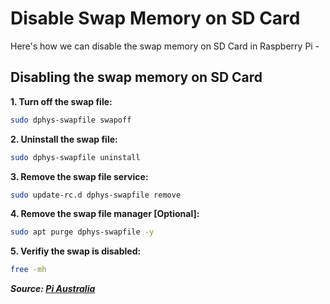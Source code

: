 # Disable Swap Memory on SD Card

Here's how we can disable the swap memory on SD Card in Raspberry Pi -

## Disabling the swap memory on SD Card

**1. Turn off the swap file:**

```bash
sudo dphys-swapfile swapoff
```

**2. Uninstall the swap file:**

```bash
sudo dphys-swapfile uninstall
```

**3. Remove the swap file service:**

```bash
sudo update-rc.d dphys-swapfile remove
```

**4. Remove the swap file manager [Optional]:**

```bash
sudo apt purge dphys-swapfile -y
```

**5. Verifiy the swap is disabled:**

```bash
free -mh
```

**_Source: [Pi Australia](https://raspberry.piaustralia.com.au/blogs/news/how-to-disable-swap-on-raspberry-pi-os-and-use-a-usb-drive-instead)_**
